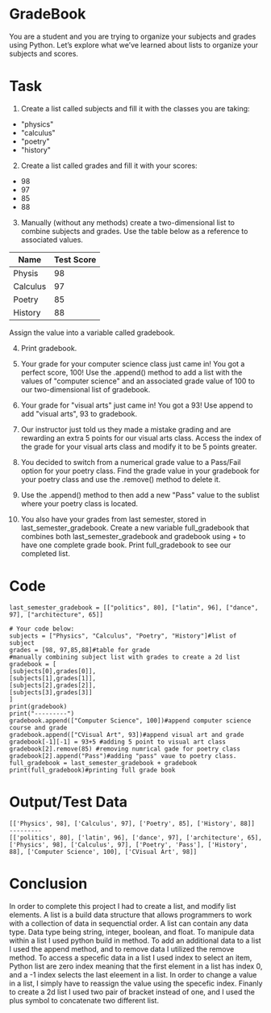 # GradeBook
You are a student and you are trying to organize your subjects and grades using Python. Let’s explore what we’ve learned about lists to organize your subjects and scores.


Task 
= 

1. Create a list called subjects and fill it with the classes you are taking:
- "physics"
- "calculus"
- "poetry"
- "history"

2. Create a list called grades and fill it with your scores:
- 98
- 97
- 85
- 88

3. Manually (without any methods) create a two-dimensional list to combine subjects and grades. Use the table below as a reference to associated values.

| Name  |  Test Score |
| ------------- | ------------- |
| Physis  | 98  |
| Calculus| 97 |
| Poetry  | 85  |
| History  | 88  |

Assign the value into a variable called gradebook.

4. Print gradebook.
5. Your grade for your computer science class just came in! You got a perfect score, 100!
Use the .append() method to add a list with the values of "computer science" and an associated grade value of 100 to our two-dimensional list of gradebook.

6. Your grade for "visual arts" just came in! You got a 93! Use append to add "visual arts", 93 to gradebook.

7. Our instructor just told us they made a mistake grading and are rewarding an extra 5 points for our visual arts class. Access the index of the grade for your visual arts class and modify it to be 5 points greater.

8. You decided to switch from a numerical grade value to a Pass/Fail option for your poetry class. Find the grade value in your gradebook for your poetry class and use the .remove() method to delete it.

9. Use the .append() method to then add a new "Pass" value to the sublist where your poetry class is located.

10. You also have your grades from last semester, stored in last_semester_gradebook.
Create a new variable full_gradebook that combines both last_semester_gradebook and gradebook using + to have one complete grade book.
Print full_gradebook to see our completed list.


Code
=
```
last_semester_gradebook = [["politics", 80], ["latin", 96], ["dance", 97], ["architecture", 65]]

# Your code below: 
subjects = ["Physics", "Calculus", "Poetry", "History"]#list of subject
grades = [98, 97,85,88]#table for grade
#manually combining subject list with grades to create a 2d list
gradebook = [
[subjects[0],grades[0]],
[subjects[1],grades[1]],
[subjects[2],grades[2]],
[subjects[3],grades[3]] 
]
print(gradebook)
print("---------")
gradebook.append(["Computer Science", 100])#append computer science course and grade
gradebook.append(["CVisual Art", 93])#append visual art and grade
gradebook[-1][-1] = 93+5 #adding 5 point to visual art class
gradebook[2].remove(85) #removing numrical gade for poetry class
gradebook[2].append("Pass")#adding "pass" vaue to poetry class. 
full_gradebook = last_semester_gradebook + gradebook
print(full_gradebook)#printing full grade book 
```

Output/Test Data
=
```
[['Physics', 98], ['Calculus', 97], ['Poetry', 85], ['History', 88]]
---------
[['politics', 80], ['latin', 96], ['dance', 97], ['architecture', 65], ['Physics', 98], ['Calculus', 97], ['Poetry', 'Pass'], ['History', 88], ['Computer Science', 100], ['CVisual Art', 98]]
```

Conclusion 
= 
In order to complete this project I had to create a list, and modify list elements. A list is a build data structure that allows programmers to work with a collection of data in sequenctial order. A list can contain any data type. Data type being string, integer, boolean, and float. To manipule data within a list I used python build in method. To add an additional data to a list I used the append method, and to remove data I utilized the remove method. To access a specefic data in a list I used index to select an item, Python list are zero index meaning that the first element in a list  has index 0, and a -1 index selects the last eleement in a list. In order to change a value in a list, I simply have to reassign the value using the specefic index. Finanly to create a 2d list I used two pair of bracket instead of one, and I used the plus symbol to concatenate two different list. 

